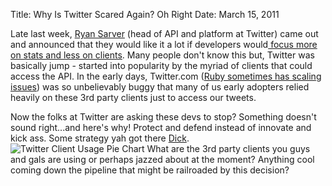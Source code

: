 Title: Why Is Twitter Scared Again? Oh Right
Date: March 15, 2011

Late last week, <a href="http://twitter.com/rsarver">Ryan Sarver</a> (head of API and platform at Twitter) came out and announced that they would like it a lot if developers would<a href="http://groups.google.com/group/twitter-development-talk/browse_thread/thread/c82cd59c7a87216a?pli=1"> focus more on stats and less on clients</a>. Many people don't know this but, Twitter was basically jump - started into popularity by the myriad of clients that could access the API. In the early days, Twitter.com (<a href="http://mettadore.com/ruby/ruby-cant-scale/">Ruby sometimes has scaling issues</a>) was so unbelievably buggy that many of us early adopters relied heavily on these 3rd party clients just to access our tweets.

Now the folks at Twitter are asking these devs to stop? Something doesn't sound right...and here's why! Protect and defend instead of innovate and kick ass. Some strategy yah got there [Dick](http://twitter.com/dickc).
<img src="http://c522735.r35.cf2.rackcdn.com/client_ss.jpeg" alt="Twitter Client Usage Pie Chart" />
What are the 3rd party clients you guys and gals are using or perhaps jazzed about at the moment? Anything cool coming down the pipeline that might be railroaded by this decision?
